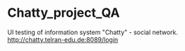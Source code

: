 # Chatty_project_QA

UI testing of information system "Chatty" - social network.
http://chatty.telran-edu.de:8089/login

